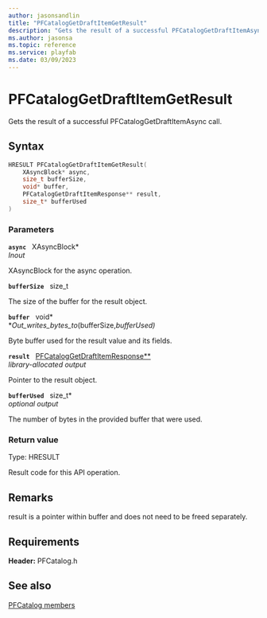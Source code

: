 ```yaml
---
author: jasonsandlin
title: "PFCatalogGetDraftItemGetResult"
description: "Gets the result of a successful PFCatalogGetDraftItemAsync call."
ms.author: jasonsa
ms.topic: reference
ms.service: playfab
ms.date: 03/09/2023
---
```


# PFCatalogGetDraftItemGetResult  

Gets the result of a successful PFCatalogGetDraftItemAsync call.  

## Syntax  
  
```cpp
HRESULT PFCatalogGetDraftItemGetResult(  
    XAsyncBlock* async,  
    size_t bufferSize,  
    void* buffer,  
    PFCatalogGetDraftItemResponse** result,  
    size_t* bufferUsed  
)  
```  
  
### Parameters  
  
**`async`** &nbsp; XAsyncBlock*  
*_Inout_*  
  
XAsyncBlock for the async operation.  
  
**`bufferSize`** &nbsp; size_t  
  
The size of the buffer for the result object.  
  
**`buffer`** &nbsp; void*  
*_Out_writes_bytes_to_(bufferSize,*bufferUsed)*  
  
Byte buffer used for the result value and its fields.  
  
**`result`** &nbsp; [PFCatalogGetDraftItemResponse**](../../pfcatalogtypes/structs/pfcataloggetdraftitemresponse.md)  
*library-allocated output*  
  
Pointer to the result object.  
  
**`bufferUsed`** &nbsp; size_t*  
*optional output*  
  
The number of bytes in the provided buffer that were used.  
  
  
### Return value
Type: HRESULT
  
Result code for this API operation.
  
## Remarks  
  
result is a pointer within buffer and does not need to be freed separately.
  
## Requirements  
  
**Header:** PFCatalog.h
  
## See also  
[PFCatalog members](../pfcatalog_members.md)  

  
  
